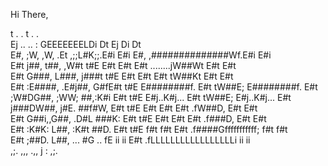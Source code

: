 Hi There,
                                                                                                                      
                                                                                                                      
                                                                                                                      
  t                                                                 .    .      t                          .    .     
  Ej                   ..           ..       :             GEEEEEEELDi   Dt     Ej                         Di   Dt    
  E#,                 ;W,          ,W,     .Et             ,;;L#K;;.E#i  E#i    E#,      ,##############Wf.E#i  E#i   
  E#t                j##,         t##,    ,W#t                t#E   E#t  E#t    E#t       ........jW##Wt   E#t  E#t   
  E#t               G###,        L###,   j###t                t#E   E#t  E#t    E#t             tW##Kt     E#t  E#t   
  E#t             :E####,      .E#j##,  G#fE#t                t#E   E########f. E#t           tW##E;       E########f.
  E#t            ;W#DG##,     ;WW; ##,:K#i E#t                t#E   E#j..K#j... E#t         tW##E;         E#j..K#j...
  E#t           j###DW##,    j#E.  ##f#W,  E#t                t#E   E#t  E#t    E#t      .fW##D,           E#t  E#t   
  E#t          G##i,,G##,  .D#L    ###K:   E#t                t#E   E#t  E#t    E#t    .f###D,             E#t  E#t   
  E#t        :K#K:   L##, :K#t     ##D.    E#t                t#E   f#t  f#t    E#t  .f####Gfffffffffff;   f#t  f#t   
  E#t       ;##D.    L##, ...      #G      ..                  fE    ii   ii    E#t .fLLLLLLLLLLLLLLLLLi    ii   ii   
  ,;.       ,,,      .,,           j                            :               ,;.                                   
                                                                                                                      
